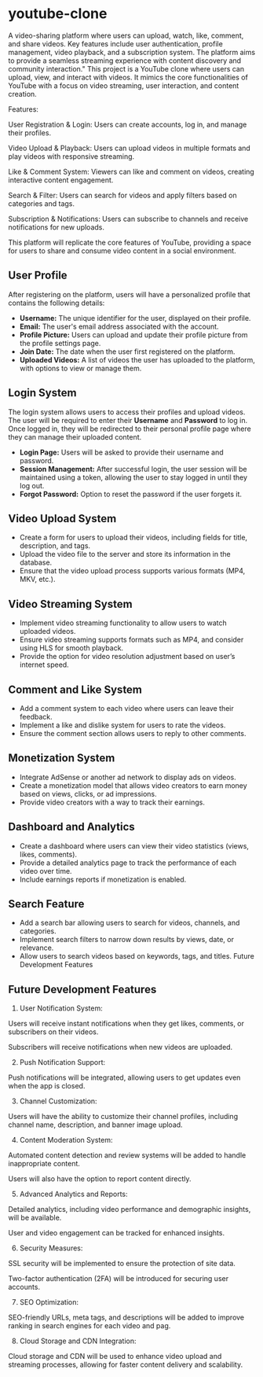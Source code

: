 # youtube-clone
A video-sharing platform where users can upload, watch, like, comment, and share videos. Key features include user authentication, profile management, video playback, and a subscription system. The platform aims to provide a seamless streaming experience with content discovery and community interaction."
This project is a YouTube clone where users can upload, view, and interact with videos. It mimics the core functionalities of YouTube with a focus on video streaming, user interaction, and content creation.

Features:

User Registration & Login: Users can create accounts, log in, and manage their profiles.

Video Upload & Playback: Users can upload videos in multiple formats and play videos with responsive streaming.

Like & Comment System: Viewers can like and comment on videos, creating interactive content engagement.

Search & Filter: Users can search for videos and apply filters based on categories and tags.

Subscription & Notifications: Users can subscribe to channels and receive notifications for new uploads.


This platform will replicate the core features of YouTube, providing a space for users to share and consume video content in a social environment.
## User Profile

After registering on the platform, users will have a personalized profile that contains the following details:

- **Username:** The unique identifier for the user, displayed on their profile.
- **Email:** The user's email address associated with the account.
- **Profile Picture:** Users can upload and update their profile picture from the profile settings page.
- **Join Date:** The date when the user first registered on the platform.
- **Uploaded Videos:** A list of videos the user has uploaded to the platform, with options to view or manage them.
## Login System

The login system allows users to access their profiles and upload videos. The user will be required to enter their **Username** and **Password** to log in. Once logged in, they will be redirected to their personal profile page where they can manage their uploaded content.

- **Login Page:** Users will be asked to provide their username and password.
- **Session Management:** After successful login, the user session will be maintained using a token, allowing the user to stay logged in until they log out.
- **Forgot Password:** Option to reset the password if the user forgets it.
## Video Upload System
- Create a form for users to upload their videos, including fields for title, description, and tags.
- Upload the video file to the server and store its information in the database.
- Ensure that the video upload process supports various formats (MP4, MKV, etc.).
## Video Streaming System
- Implement video streaming functionality to allow users to watch uploaded videos.
- Ensure video streaming supports formats such as MP4, and consider using HLS for smooth playback.
- Provide the option for video resolution adjustment based on user’s internet speed.
## Comment and Like System
- Add a comment system to each video where users can leave their feedback.
- Implement a like and dislike system for users to rate the videos.
- Ensure the comment section allows users to reply to other comments.
## Monetization System
- Integrate AdSense or another ad network to display ads on videos.
- Create a monetization model that allows video creators to earn money based on views, clicks, or ad impressions.
- Provide video creators with a way to track their earnings.

## Dashboard and Analytics
- Create a dashboard where users can view their video statistics (views, likes, comments).
- Provide a detailed analytics page to track the performance of each video over time.
- Include earnings reports if monetization is enabled.
## Search Feature
- Add a search bar allowing users to search for videos, channels, and categories.
- Implement search filters to narrow down results by views, date, or relevance.
- Allow users to search videos based on keywords, tags, and titles.
Future Development Features

## Future Development Features

1. User Notification System:

Users will receive instant notifications when they get likes, comments, or subscribers on their videos.

Subscribers will receive notifications when new videos are uploaded.

2. Push Notification Support:

Push notifications will be integrated, allowing users to get updates even when the app is closed.

3. Channel Customization:

Users will have the ability to customize their channel profiles, including channel name, description, and banner image upload.

4. Content Moderation System:

Automated content detection and review systems will be added to handle inappropriate content.

Users will also have the option to report content directly.

5. Advanced Analytics and Reports:

Detailed analytics, including video performance and demographic insights, will be available.

User and video engagement can be tracked for enhanced insights.

6. Security Measures:

SSL security will be implemented to ensure the protection of site data.

Two-factor authentication (2FA) will be introduced for securing user accounts.

7. SEO Optimization:

SEO-friendly URLs, meta tags, and descriptions will be added to improve ranking in search engines for each video and pag. 

8. Cloud Storage and CDN Integration:

Cloud storage and CDN will be used to enhance video upload and streaming processes, allowing for faster content delivery and scalability.

